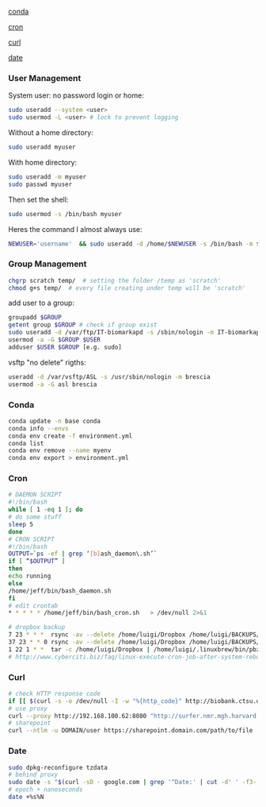 [conda](#conda)

[cron](#cron)

[curl](#curl)

[date](#date)

### User Management

System user: no password login or home:
```bash
sudo useradd --system <user>
sudo usermod -L <user> # lock to prevent logging
```
Without a home directory:
```bash
sudo useradd myuser
```
With home directory:
```bash
sudo useradd -m myuser
sudo passwd myuser
```
Then set the shell:
```bash
sudo usermod -s /bin/bash myuser
```
Heres the command I almost always use:
```bash
NEWUSER='username'  && sudo useradd -d /home/$NEWUSER -s /bin/bash -m $NEWUSER
```

### Group Management
```bash
chgrp scratch temp/  # setting the folder /temp as 'scratch'
chmod g+s temp/  # every file creating under temp will be 'scratch'
```

add user to a group:
```bash
groupadd $GROUP
getent group $GROUP # check if group exist
sudo useradd -d /var/ftp/IT-biomarkapd -s /sbin/nologin -m IT-biomarkapd
usermod -a -G $GROUP $USER
adduser $USER $GROUP [e.g. sudo]
```

vsftp "no delete" rigths:
```bash
useradd -d /var/vsftp/ASL -s /usr/sbin/nologin -m brescia
usermod -a -G asl brescia
```

### Conda
```bash
conda update -n base conda
conda info --envs
conda env create -f environment.yml
conda list
conda env remove --name myenv
conda env export > environment.yml
```

### Cron
```bash
# DAEMON SCRIPT
#!/bin/bash
while [ 1 -eq 1 ]; do
# do some stuff
sleep 5
done
# CRON SCRIPT
#!/bin/bash
OUTPUT=`ps -ef | grep ‘[b]ash_daemon\.sh’`
if [ “$OUTPUT” ]
then
echo running
else
/home/jeff/bin/bash_daemon.sh
fi
# edit crontab
* * * * * /home/jeff/bin/bash_cron.sh 	> /dev/null 2>&1

# dropbox backup
7 23 * * *	rsync -av --delete /home/luigi/Dropbox /home/luigi/BACKUPS/Dropbox/daily/
37 23 * * 0	rsync -av --delete /home/luigi/Dropbox /home/luigi/BACKUPS/Dropbox/weekly/
1 22 1 * *	tar -c /home/luigi/Dropbox | /home/luigi/.linuxbrew/bin/pbzip2 -c > /home/luigi/BACKUPS/Dropbox/monthly_$(/bin/date +\%F).tar.bz2
# http://www.cyberciti.biz/faq/linux-execute-cron-job-after-system-reboot/
```

### Curl
```bash
# check HTTP response code
if [[ $(curl -s -o /dev/null -I -w "%{http_code}" http://biobank.ctsu.ox.ac.uk/crystal/index.cgi) == "3"?? ]] && echo "redirection"
# use proxy
curl --proxy http://192.168.100.62:8080 "http://surfer.nmr.mgh.harvard.edu/fswiki/MatlabRuntime?action=AttachFile&do=get&target=runtime2012bLinux.tar.gz" -o "runtime2012b.tar.gz"
# sharepoint
curl --ntlm -u DOMAIN/user https://sharepoint.domain.com/path/to/file
```

### Date
```bash
sudo dpkg-reconfigure tzdata
# behind proxy
sudo date -s "$(curl -sD - google.com | grep '^Date:' | cut -d' ' -f3-)"
# epoch + nanoseconds
date +%s%N
```
